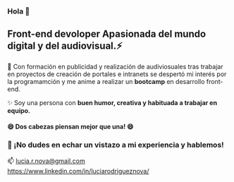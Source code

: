 ### Hola  👋

 ## Front-end devoloper Apasionada del mundo digital y del audiovisual.⚡ 

💭 Con formación en publicidad y realización de audiviosuales tras trabajar 
en proyectos de creación de portales e intranets se despertó mi interés por la programamción y me anime 
a realizar un **bootcamp** en desarrollo front-end.

✨ Soy una persona con **buen humor, creativa y habituada a trabajar en equipo.**  
#### 😄 Dos cabezas piensan mejor que una! 😄

### 💬  ¡No dudes en echar un vistazo a mi experiencia y hablemos!

📫  lucia.r.nova@gmail.com  
https://www.linkedin.com/in/luciarodrigueznova/

         
